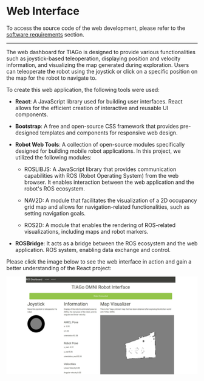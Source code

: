 # Web Interface
To access the source code of the web development, please refer to the [software requirements](https://github.com/crisarenas/Mapping-Holonomic/blob/main/Software_Requirements.md) section.

____

The web dashboard for TIAGo is designed to provide various functionalities such as joystick-based teleoperation, displaying position and velocity information, and visualizing the map generated during exploration. Users can teleoperate the robot using the joystick or click on a specific position on the map for the robot to navigate to.



To create this web application, the following tools were used:

* **React**: A JavaScript library used for building user interfaces. React allows for the efficient creation of interactive and reusable UI components.

* **Bootstrap**: A free and open-source CSS framework that provides pre-designed templates and components for responsive web design.

* **Robot Web Tools**: A collection of open-source modules specifically designed for building mobile robot applications. In this project, we utilized the following modules:

    * ROSLIBJS: A JavaScript library that provides communication capabilities with ROS (Robot Operating System) from the web browser. It enables interaction between the web application and the robot's ROS ecosystem.

    * NAV2D: A module that facilitates the visualization of a 2D occupancy grid map and allows for navigation-related functionalities, such as setting navigation goals.

    * ROS2D: A module that enables the rendering of ROS-related visualizations, including maps and robot markers.

* **ROSBridge**: It acts as a bridge between the ROS ecosystem and the web application. ROS system, enabling data exchange and control.

Please click the image below to see the web interface in action and gain a better understanding of the React project:


[![IMAGE ALT TEXT HERE](Images/web.jpg)](https://www.youtube.com/watch?v=4N1yLmPEd6s)